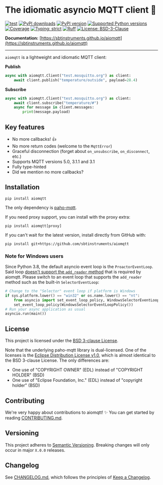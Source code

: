 # The idiomatic asyncio MQTT client 🙌

<a href="https://github.com/sbtinstruments/aiomqtt/actions/workflows/test.yml"><img alt="test" src="https://github.com/sbtinstruments/aiomqtt/actions/workflows/test.yml/badge.svg"></a> <a href="https://pypi.org/project/aiomqtt"><img alt="PyPI downloads" src="https://img.shields.io/pypi/dm/aiomqtt"></a> <a href="https://pypi.org/project/aiomqtt"><img alt="PyPI version" src="https://img.shields.io/pypi/v/aiomqtt"></a> <a href="https://pypi.org/project/aiomqtt"><img alt="Supported Python versions" src="https://img.shields.io/pypi/pyversions/aiomqtt.svg"></a> <a href="https://codecov.io/gh/sbtinstruments/aiomqtt"><img alt="Coverage" src="https://img.shields.io/codecov/c/github/sbtinstruments/aiomqtt"></a> <a href="https://github.com/sbtinstruments/aiomqtt"><img alt="Typing: strict" src="https://img.shields.io/badge/typing-strict-green.svg"></a> <a href="https://github.com/astral-sh/ruff"><img alt="Ruff" src="https://img.shields.io/endpoint?url=https://raw.githubusercontent.com/astral-sh/ruff/main/assets/badge/v2.json"></a> <a href="https://github.com/sbtinstruments/aiomqtt/blob/main/LICENSE"><img alt="License: BSD-3-Clause" src="https://img.shields.io/github/license/sbtinstruments/aiomqtt"></a>

**Documentation:** [https://sbtinstruments.github.io/aiomqtt](https://sbtinstruments.github.io/aiomqtt)

---

<!-- documentation start -->

`aiomqtt` is a lightweight and idiomatic MQTT client:

**Publish**

```python
async with aiomqtt.Client("test.mosquitto.org") as client:
    await client.publish("temperature/outside", payload=28.4)
```

**Subscribe**

```python
async with aiomqtt.Client("test.mosquitto.org") as client:
    await client.subscribe("temperature/#")
    async for message in client.messages:
        print(message.payload)
```

## Key features

- No more callbacks! 👍
- No more return codes (welcome to the `MqttError`)
- Graceful disconnection (forget about `on_unsubscribe`, `on_disconnect`, etc.)
- Supports MQTT versions 5.0, 3.1.1 and 3.1
- Fully type-hinted
- Did we mention no more callbacks?

## Installation

```
pip install aiomqtt
```

The only dependency is [paho-mqtt](https://github.com/eclipse/paho.mqtt.python).

If you need proxy support, you can install with the proxy extra:

```
pip install aiomqtt[proxy]
```

If you can't wait for the latest version, install directly from GitHub with:

```
pip install git+https://github.com/sbtinstruments/aiomqtt
```

### Note for Windows users

Since Python 3.8, the default asyncio event loop is the `ProactorEventLoop`. Said loop [doesn't support the `add_reader` method](https://docs.python.org/3/library/asyncio-platforms.html#windows) that is required by aiomqtt. Please switch to an event loop that supports the `add_reader` method such as the built-in `SelectorEventLoop`:

```python
# Change to the "Selector" event loop if platform is Windows
if sys.platform.lower() == "win32" or os.name.lower() == "nt":
    from asyncio import set_event_loop_policy, WindowsSelectorEventLoopPolicy
    set_event_loop_policy(WindowsSelectorEventLoopPolicy())
# Run your async application as usual
asyncio.run(main())
```

## License

This project is licensed under the [BSD 3-clause License](https://opensource.org/licenses/BSD-3-Clause).

Note that the underlying paho-mqtt library is dual-licensed. One of the licenses is the [Eclipse Distribution License v1.0](https://www.eclipse.org/org/documents/edl-v10.php), which is almost identical to the BSD 3-clause License. The only differences are:

- One use of "COPYRIGHT OWNER" (EDL) instead of "COPYRIGHT HOLDER" (BSD)
- One use of "Eclipse Foundation, Inc." (EDL) instead of "copyright holder" (BSD)

## Contributing

We're very happy about contributions to aiomqtt! ✨ You can get started by reading [CONTRIBUTING.md](https://github.com/sbtinstruments/aiomqtt/blob/main/CONTRIBUTING.md).

## Versioning

This project adheres to [Semantic Versioning](https://semver.org/spec/v2.0.0.html). Breaking changes will only occur in major `X.0.0` releases.

## Changelog

See [CHANGELOG.md](https://github.com/sbtinstruments/aiomqtt/blob/main/CHANGELOG.md), which follows the principles of [Keep a Changelog](https://keepachangelog.com/en/1.0.0/).
